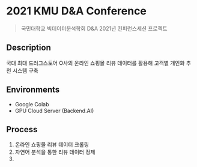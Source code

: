 # 2021 KMU D&A Conference 

> 국민대학교 빅데이터분석학회 D&A 2021년 컨퍼런스세션 프로젝트

## Description

국대 최대 드러그스토어 O사의 온라인 쇼핑몰 리뷰 데이터를 활용해 고객별 개인화 추천 시스템 구축

## Environments

- Google Colab
- GPU Cloud Server (Backend.AI)

## Process

1. 온라인 쇼핑몰 리뷰 데이터 크롤링
2. 자연어 분석을 통한 리뷰 데이터 정제
3. 

